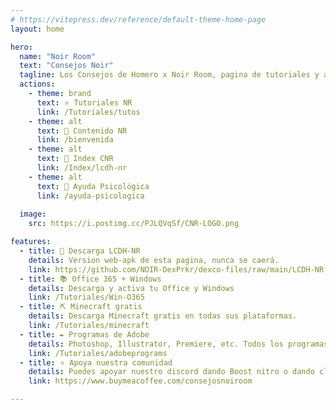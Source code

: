 ```yaml
---
# https://vitepress.dev/reference/default-theme-home-page
layout: home

hero:
  name: "Noir Room"
  text: "Consejos Noir"
  tagline: Los Consejos de Homero x Noir Room, pagina de tutoriales y aportes de la comunidad.
  actions:
    - theme: brand
      text: ⭐ Tutoriales NR
      link: /Tutoriales/tutos
    - theme: alt
      text: 🤍 Contenido NR
      link: /bienvenida
    - theme: alt
      text: 📀 Index CNR
      link: /Index/lcdh-nr
    - theme: alt
      text: 💚 Ayuda Psicológica
      link: /ayuda-psicologica
  
  image:
    src: https://i.postimg.cc/PJLQVqSf/CNR-LOGO.png

features:
  - title: 🤍 Descarga LCDH-NR 
    details: Version web-apk de esta pagina, nunca se caerá.
    link: https://github.com/NOIR-DexPrkr/dexco-files/raw/main/LCDH-NR.apk
  - title: 📚 Office 365 + Windows
    details: Descarga y activa tu Office y Windows
    link: /Tutoriales/Win-O365
  - title: ⛏ Minecraft gratis
    details: Descarga Minecraft gratis en todas sus plataformas.
    link: /Tutoriales/minecraft
  - title: ✒ Programas de Adobe
    details: Photoshop, Illustrator, Premiere, etc. Todos los programas sin problemas.
    link: /Tutoriales/adobeprograms
  - title: ⭐ Apoya nuestra comunidad
    details: Puedes apoyar nuestro discord dando Boost nitro o dando click aqui y donar.
    link: https://www.buymeacoffee.com/consejosnoiroom

---
```


